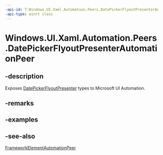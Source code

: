 ```yaml
---
-api-id: T:Windows.UI.Xaml.Automation.Peers.DatePickerFlyoutPresenterAutomationPeer
-api-type: winrt class
---
```


<!-- Class syntax.
public class DatePickerFlyoutPresenterAutomationPeer : Windows.UI.Xaml.Automation.Peers.FrameworkElementAutomationPeer, Windows.UI.Xaml.Automation.Peers.IDatePickerFlyoutPresenterAutomationPeer
-->

# Windows.UI.Xaml.Automation.Peers.DatePickerFlyoutPresenterAutomationPeer

## -description
Exposes [DatePickerFlyoutPresenter](../windows.ui.xaml.controls/datepickerflyoutpresenter.md) types to Microsoft UI Automation.


## -remarks


## -examples

## -see-also
[FrameworkElementAutomationPeer](frameworkelementautomationpeer.md)

